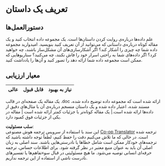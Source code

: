 <!--
CO_OP_TRANSLATOR_METADATA:
{
  "original_hash": "8980d7efd101c82d6d6ffc3458214120",
  "translation_date": "2025-08-24T00:53:10+00:00",
  "source_file": "4-Data-Science-Lifecycle/16-communication/assignment.md",
  "language_code": "fa"
}
-->
# تعریف یک داستان

## دستورالعمل‌ها

علم داده‌ها درباره‌ی روایت کردن داستان‌ها است. یک مجموعه داده انتخاب کنید و یک مقاله کوتاه درباره‌ی داستانی که می‌توانید از آن تعریف کنید بنویسید. امیدوارید مجموعه داده شما چه چیزی را آشکار کند؟ اگر آشکارسازی‌های آن مشکل‌ساز باشند، چه خواهید کرد؟ اگر داده‌های شما به راحتی اسرار خود را فاش نکنند، چه می‌کنید؟ سناریوهایی که ممکن است مجموعه داده شما ارائه دهد را تصور کنید و آن‌ها را یادداشت کنید.

## معیار ارزیابی

عالی | قابل قبول | نیاز به بهبود
--- | --- | --- |

یک مقاله یک صفحه‌ای در قالب .doc ارائه شده است که مجموعه داده توضیح داده شده، مستند شده، اعتبار داده شده و یک داستان منسجم درباره‌ی آن با مثال‌های دقیق از داده‌ها ارائه شده است.| یک مقاله کوتاه‌تر با جزئیات کمتر ارائه شده است | مقاله در یکی از جزئیات فوق کمبود دارد.

**سلب مسئولیت**:  
این سند با استفاده از سرویس ترجمه هوش مصنوعی [Co-op Translator](https://github.com/Azure/co-op-translator) ترجمه شده است. در حالی که ما تلاش می‌کنیم دقت را حفظ کنیم، لطفاً توجه داشته باشید که ترجمه‌های خودکار ممکن است شامل خطاها یا نادرستی‌هایی باشند. سند اصلی به زبان اصلی آن باید به عنوان منبع معتبر در نظر گرفته شود. برای اطلاعات حساس، ترجمه حرفه‌ای انسانی توصیه می‌شود. ما هیچ مسئولیتی در قبال سوءتفاهم‌ها یا تفسیرهای نادرست ناشی از استفاده از این ترجمه نداریم.
